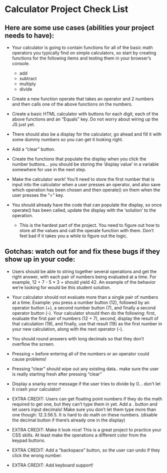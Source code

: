 # Calculator Project Check List

## Here are some use cases (abilities your project needs to have):

- Your calculator is going to contain functions for all of the basic math operators you typically find on simple calculators, so start by creating functions for the following items and testing them in your browser’s console.

  - add
  - subtract
  - multiply
  - divide

- Create a new function operate that takes an operator and 2 numbers and then calls one of the above functions on the numbers.
- Create a basic HTML calculator with buttons for each digit, each of the above functions and an “Equals” key.
  Do not worry about wiring up the JS just yet.
- There should also be a display for the calculator, go ahead and fill it with some dummy numbers so you can get it looking right.
- Add a “clear” button.

- Create the functions that populate the display when you click the number buttons… you should be storing the ‘display value’ in a variable somewhere for use in the next step.

- Make the calculator work! You’ll need to store the first number that is input into the calculator when a user presses an operator, and also save which operation has been chosen and then operate() on them when the user presses the “=” key.

- You should already have the code that can populate the display, so once operate() has been called, update the display with the ‘solution’ to the operation.
  - This is the hardest part of the project. You need to figure out how to store all the values and call the operate function with them. Don’t feel bad if it takes you a while to figure out the logic.

## Gotchas: watch out for and fix these bugs if they show up in your code:

- Users should be able to string together several operations and get the right answer, with each pair of numbers being evaluated at a time. For example, 12 + 7 - 5 \* 3 = should yield 42. An example of the behavior we’re looking for would be this student solution.

- Your calculator should not evaluate more than a single pair of numbers at a time. Example: you press a number button (12), followed by an operator button (+), a second number button (7), and finally a second operator button (-). Your calculator should then do the following: first, evaluate the first pair of numbers (12 + 7), second, display the result of that calculation (19), and finally, use that result (19) as the first number in your new calculation, along with the next operator (-).

- You should round answers with long decimals so that they don’t overflow the screen.
- Pressing = before entering all of the numbers or an operator could cause problems!
- Pressing “clear” should wipe out any existing data.. make sure the user is really starting fresh after pressing “clear”
- Display a snarky error message if the user tries to divide by 0… don’t let it crash your calculator!
- EXTRA CREDIT: Users can get floating point numbers if they do the math required to get one, but they can’t type them in yet. Add a . button and let users input decimals! Make sure you don’t let them type more than one though: 12.3.56.5. It is hard to do math on these numbers. (disable the decimal button if there’s already one in the display)
- EXTRA CREDIT: Make it look nice! This is a great project to practice your CSS skills. At least make the operations a different color from the keypad buttons.
- EXTRA CREDIT: Add a “backspace” button, so the user can undo if they click the wrong number.
- EXTRA CREDIT: Add keyboard support!
